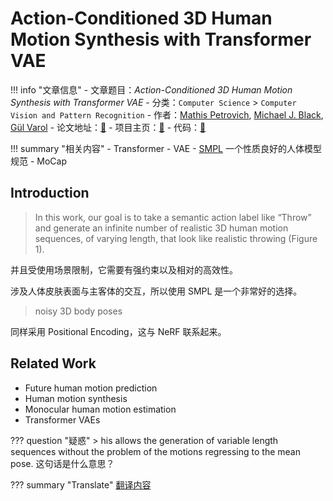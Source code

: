 # Action-Conditioned 3D Human Motion Synthesis with Transformer VAE

!!! info "文章信息"
    - 文章题目：*Action-Conditioned 3D Human Motion Synthesis with Transformer VAE*
    - 分类：`Computer Science` > `Computer Vision and Pattern Recognition`
    - 作者：[Mathis Petrovich](https://arxiv.org/search/cs?searchtype=author&query=Petrovich%2C+M), [Michael J. Black](https://arxiv.org/search/cs?searchtype=author&query=Black%2C+M+J), [Gül Varol](https://arxiv.org/search/cs?searchtype=author&query=Varol%2C+G)
    - 论文地址：[🔗](https://arxiv.org/abs/2104.05670)
    - 项目主页：[🔗](https://mathis.petrovich.fr/actor/)
    - 代码：[🔗](https://github.com/Mathux/ACTOR)

!!! summary "相关内容"
    - Transformer
    - VAE
    - [SMPL](https://smpl.is.tue.mpg.de/) 一个性质良好的人体模型规范
    - MoCap

## Introduction

>  In this work, our goal is to take a semantic action label like “Throw” and generate an infinite number of realistic 3D human motion sequences, of varying length, that look like realistic throwing (Figure 1).

并且受使用场景限制，它需要有强约束以及相对的高效性。

涉及人体皮肤表面与主客体的交互，所以使用 SMPL 是一个非常好的选择。

> noisy 3D body poses

同样采用 Positional Encoding，这与 NeRF 联系起来。

## Related Work

- Future human motion prediction
- Human motion synthesis
- Monocular human motion estimation
- Transformer VAEs



??? question "疑惑"
    > his allows the generation of variable length sequences without the problem of the motions regressing to the mean pose. 这句话是什么意思？

??? summary "Translate"
    [翻译内容](trans.md)